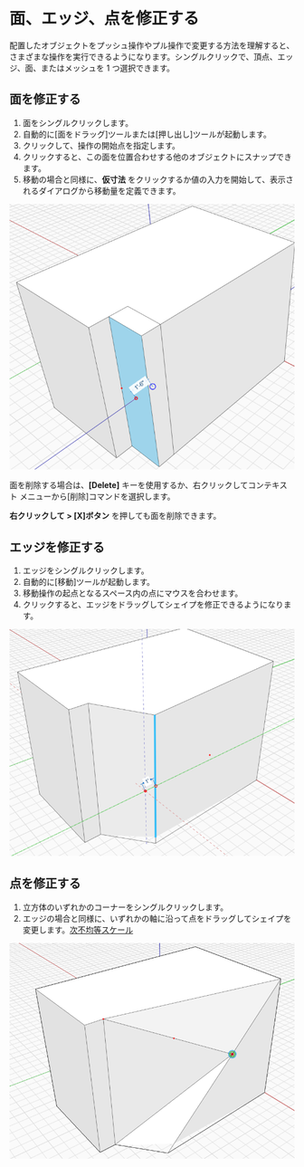 # 面、エッジ、点を修正する

配置したオブジェクトをプッシュ操作やプル操作で変更する方法を理解すると、さまざまな操作を実行できるようになります。シングルクリックで、頂点、エッジ、面、またはメッシュを 1 つ選択できます。

## 面を修正する

1. 面をシングルクリックします。
2. 自動的に[面をドラッグ]ツールまたは[押し出し]ツールが起動します。
3. クリックして、操作の開始点を指定します。
4. クリックすると、この面を位置合わせする他のオブジェクトにスナップできます。
5. 移動の場合と同様に、**仮寸法** をクリックするか値の入力を開始して、表示されるダイアログから移動量を定義できます。

<img src="../.gitbook/assets/modify.png" alt="" data-size="original">

面を削除する場合は、**[Delete]** キーを使用するか、右クリックしてコンテキスト メニューから[削除]コマンドを選択します。

**右クリックして > [X]ボタン** を押しても面を削除できます。

## エッジを修正する

1. エッジをシングルクリックします。
2. 自動的に[移動]ツールが起動します。
3. 移動操作の起点となるスペース内の点にマウスを合わせます。
4. クリックすると、エッジをドラッグしてシェイプを修正できるようになります。

![](../.gitbook/assets/modify2.png)

## 点を修正する

1. 立方体のいずれかのコーナーをシングルクリックします。
2. エッジの場合と同様に、いずれかの軸に沿って点をドラッグしてシェイプを変更します。[次不均等スケール](broken-reference)

![](<../.gitbook/assets/modify3 (1).png>)
